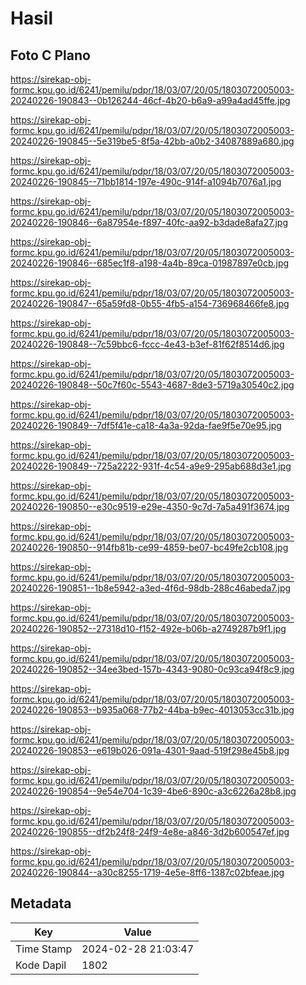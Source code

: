 # Hasil

## Foto C Plano

https://sirekap-obj-formc.kpu.go.id/6241/pemilu/pdpr/18/03/07/20/05/1803072005003-20240226-190843--0b126244-46cf-4b20-b6a9-a99a4ad45ffe.jpg

https://sirekap-obj-formc.kpu.go.id/6241/pemilu/pdpr/18/03/07/20/05/1803072005003-20240226-190845--5e319be5-8f5a-42bb-a0b2-34087889a680.jpg

https://sirekap-obj-formc.kpu.go.id/6241/pemilu/pdpr/18/03/07/20/05/1803072005003-20240226-190845--71bb1814-197e-490c-914f-a1094b7076a1.jpg

https://sirekap-obj-formc.kpu.go.id/6241/pemilu/pdpr/18/03/07/20/05/1803072005003-20240226-190846--6a87954e-f897-40fc-aa92-b3dade8afa27.jpg

https://sirekap-obj-formc.kpu.go.id/6241/pemilu/pdpr/18/03/07/20/05/1803072005003-20240226-190846--685ec1f8-a198-4a4b-89ca-01987897e0cb.jpg

https://sirekap-obj-formc.kpu.go.id/6241/pemilu/pdpr/18/03/07/20/05/1803072005003-20240226-190847--65a59fd8-0b55-4fb5-a154-736968466fe8.jpg

https://sirekap-obj-formc.kpu.go.id/6241/pemilu/pdpr/18/03/07/20/05/1803072005003-20240226-190848--7c59bbc6-fccc-4e43-b3ef-81f62f8514d6.jpg

https://sirekap-obj-formc.kpu.go.id/6241/pemilu/pdpr/18/03/07/20/05/1803072005003-20240226-190848--50c7f60c-5543-4687-8de3-5719a30540c2.jpg

https://sirekap-obj-formc.kpu.go.id/6241/pemilu/pdpr/18/03/07/20/05/1803072005003-20240226-190849--7df5f41e-ca18-4a3a-92da-fae9f5e70e95.jpg

https://sirekap-obj-formc.kpu.go.id/6241/pemilu/pdpr/18/03/07/20/05/1803072005003-20240226-190849--725a2222-931f-4c54-a9e9-295ab688d3e1.jpg

https://sirekap-obj-formc.kpu.go.id/6241/pemilu/pdpr/18/03/07/20/05/1803072005003-20240226-190850--e30c9519-e29e-4350-9c7d-7a5a491f3674.jpg

https://sirekap-obj-formc.kpu.go.id/6241/pemilu/pdpr/18/03/07/20/05/1803072005003-20240226-190850--914fb81b-ce99-4859-be07-bc49fe2cb108.jpg

https://sirekap-obj-formc.kpu.go.id/6241/pemilu/pdpr/18/03/07/20/05/1803072005003-20240226-190851--1b8e5942-a3ed-4f6d-98db-288c46abeda7.jpg

https://sirekap-obj-formc.kpu.go.id/6241/pemilu/pdpr/18/03/07/20/05/1803072005003-20240226-190852--27318d10-f152-492e-b06b-a2749287b9f1.jpg

https://sirekap-obj-formc.kpu.go.id/6241/pemilu/pdpr/18/03/07/20/05/1803072005003-20240226-190852--34ee3bed-157b-4343-9080-0c93ca94f8c9.jpg

https://sirekap-obj-formc.kpu.go.id/6241/pemilu/pdpr/18/03/07/20/05/1803072005003-20240226-190853--b935a068-77b2-44ba-b9ec-4013053cc31b.jpg

https://sirekap-obj-formc.kpu.go.id/6241/pemilu/pdpr/18/03/07/20/05/1803072005003-20240226-190853--e619b026-091a-4301-9aad-519f298e45b8.jpg

https://sirekap-obj-formc.kpu.go.id/6241/pemilu/pdpr/18/03/07/20/05/1803072005003-20240226-190854--9e54e704-1c39-4be6-890c-a3c6226a28b8.jpg

https://sirekap-obj-formc.kpu.go.id/6241/pemilu/pdpr/18/03/07/20/05/1803072005003-20240226-190855--df2b24f8-24f9-4e8e-a846-3d2b600547ef.jpg

https://sirekap-obj-formc.kpu.go.id/6241/pemilu/pdpr/18/03/07/20/05/1803072005003-20240226-190844--a30c8255-1719-4e5e-8ff6-1387c02bfeae.jpg


## Metadata

| Key        | Value               |
| ---------- | ------------------- |
| Time Stamp | 2024-02-28 21:03:47 |
| Kode Dapil | 1802                |



